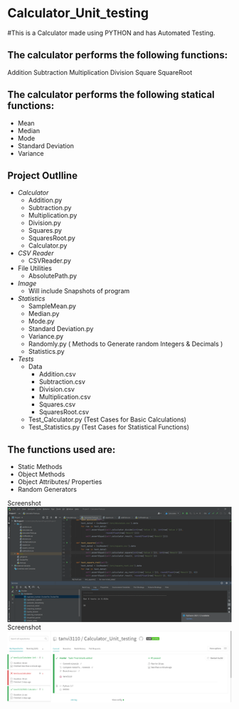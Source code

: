 # Calculator_Unit_testing
#This is a Calculator made using PYTHON and has Automated Testing.
## The calculator performs the following functions:
  Addition
  Subtraction
  Multiplication
  Division
  Square
  SquareRoot
  
## The calculator performs the following statical functions:
  * Mean
  * Median
  * Mode
  * Standard Deviation
  * Variance

##  Project Outlline
  * *Calculator*
    *  Addition.py
    *  Subtraction.py
    *  Multiplication.py
    *  Division.py
    *  Squares.py
    *  SquaresRoot.py
    *  Calculator.py
  * *CSV Reader*
    * CSVReader.py 
  * File Utilities
    *  AbsolutePath.py
  * *Image*
    * Will include Snapshots of program 
  * *Statistics*
    *  SampleMean.py
    *  Median.py
    *  Mode.py
    *  Standard Deviation.py
    *  Variance.py
    *  Randomly.py ( Methods to Generate random Integers & Decimals )
    *  Statistics.py 
  * *Tests*
    *  Data
       * Addition.csv
       * Subtraction.csv
       * Division.csv
       * Multiplication.csv
       * Squares.csv
       * SquaresRoot.csv
    * Test_Calculator.py (Test Cases for Basic Calculations)
    * Test_Statistics.py (Test Cases for Statistical Functions)
  
## The functions used are:
  * Static Methods
  * Object Methods
  * Object Attributes/ Properties
  * Random Generators
  
Screenshot ![Screenshot](https://github.com/tanvi3110/Calculator_Unit_testing/blob/master/Screenshot/Project1.PNG "Screenshot")
Screenshot ![Screenshot](https://github.com/tanvi3110/Calculator_Unit_testing/blob/master/Screenshot/travis.PNG "Screenshot")
